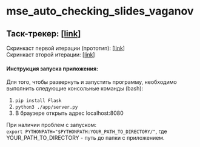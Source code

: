 # mse_auto_checking_slides_vaganov
## Таск-трекер: [[link]](https://github.com/moevm/mse_auto_checking_slides_vaganov/projects/1)  
Скринкаст первой итерации (прототип): [[link]](https://yadi.sk/i/59qktvtQMWLZyw)  
Скринкаст второй итерации: [[link]](https://yadi.sk/i/zHboIWHajNgnKg)  
#### Инструкция запуска приложения:  
Для того, чтобы развернуть и запустить программу, необходимо выполнить следующие консольные команды (bash):
1. `pip install Flask`  
2. `python3 ./app/server.py`  
3. В браузере открыть адрес localhost:8080  
  
При наличии проблем с запуском:  
`export PYTHONPATH="$PYTHONPATH:YOUR_PATH_TO_DIRECTORY/"`, где YOUR_PATH_TO_DIRECTORY - путь до папки с приложением.   
